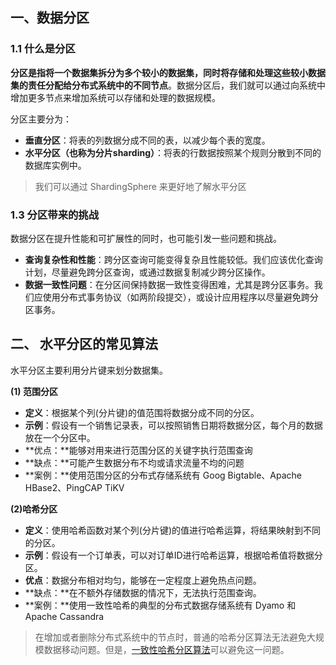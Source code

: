 ## 一、数据分区

### 1.1 什么是分区

**分区是指将一个数据集拆分为多个较小的数据集，同时将存储和处理这些较小数据集的责任分配给分布式系统中的不同节点**。数据分区后，我们就可以通过向系统中增加更多节点来增加系统可以存储和处理的数据规模。

分区主要分为：

- **垂直分区**：将表的列数据分成不同的表，以减少每个表的宽度。
- **水平分区（也称为分片sharding）**：将表的行数据按照某个规则分散到不同的数据库实例中。

> 我们可以通过 ShardingSphere 来更好地了解水平分区



### 1.3 分区带来的挑战

数据分区在提升性能和可扩展性的同时，也可能引发一些问题和挑战。

* **查询复杂性和性能**：跨分区查询可能变得复杂且性能较低。我们应该优化查询计划，尽量避免跨分区查询，或通过数据复制减少跨分区操作。
* **数据一致性问题**：在分区间保持数据一致性变得困难，尤其是跨分区事务。我们应使用分布式事务协议（如两阶段提交），或设计应用程序以尽量避免跨分区事务。





## 二、 水平分区的常见算法

水平分区主要利用分片键来划分数据集。

**(1) 范围分区**

- **定义**：根据某个列(分片键)的值范围将数据分成不同的分区。
- **示例**：假设有一个销售记录表，可以按照销售日期将数据分区，每个月的数据放在一个分区中。
- **优点：**能够对用来进行范围分区的关键字执行范围查询
- **缺点：**可能产生数据分布不均或请求流量不均的问题
- **案例：**使用范围分区的分布式存储系统有 Goog Bigtable、Apache HBase2、PingCAP TiKV

**(2)哈希分区**

- **定义**：使用哈希函数对某个列(分片键)的值进行哈希运算，将结果映射到不同的分区。
- **示例**：假设有一个订单表，可以对订单ID进行哈希运算，根据哈希值将数据分区。
- **优点**：数据分布相对均匀，能够在一定程度上避免热点问题。
- **缺点：**在不额外存储数据的情况下，无法执行范围查询。
- **案例：**使用一致性哈希的典型的分布式数据存储系统有 Dyamo 和 Apache Cassandra

> 在增加或者删除分布式系统中的节点时，普通的哈希分区算法无法避免大规模数据移动问题。但是，[一致性哈希分区算法](https://developer.aliyun.com/article/1082388)可以避免这一问题。